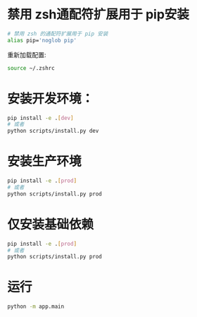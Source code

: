 
# 禁用 zsh通配符扩展用于 pip安装

```bash
# 禁用 zsh 的通配符扩展用于 pip 安装
alias pip='noglob pip'
```
重新加载配置:
```bash
source ~/.zshrc
```
# 安装开发环境：

```bash
pip install -e .[dev]
# 或者
python scripts/install.py dev
```

# 安装生产环境 

```bash
pip install -e .[prod]
# 或者
python scripts/install.py prod
```

# 仅安装基础依赖

```bash
pip install -e .[prod]
# 或者
python scripts/install.py prod
```

# 运行

```bash
python -m app.main
```